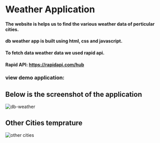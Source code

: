 # Weather Application

#### The website is helps us to find the various weather data of perticular cities.
#### db weather app is built using html, css and javascript.
#### To fetch data weather data we used rapid api.
#### Rapid API: https://rapidapi.com/hub
### view demo application: 
## Below is the screenshot of the application
![db-weather](https://github.com/dbadiger/db-weather-app/assets/140099027/8e63e0d6-9211-4e1b-8517-6a55118b5e12)

## Other Cities temprature
![other cities](https://github.com/dbadiger/db-weather-app/assets/140099027/97513f07-8c88-483b-b491-2a003a581c10)
